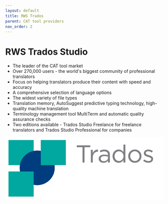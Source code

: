 ```yaml
---
layout: default
title: RWS Trados
parent: CAT tool providers
nav_order: 2
---
```


# **RWS Trados Studio**

- The leader of the CAT tool market
- Over 270,000 users - the world's biggest community of professional translators
- Focus on helping translators produce their content with speed and accuracy
- A comprehensive selection of language options
- The widest variety of file types
- Translation memory, AutoSuggest predictive typing technology, high-quality machine translation
- Terminology management tool MultiTerm and automatic quality assurance checks
- Two editions available - Trados Studio Freelance for freelance translators and Trados Studio Professional for companies

![](../../assets/images/trados.png)